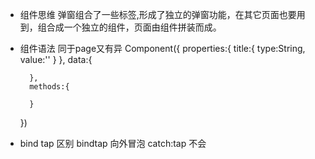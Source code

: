 - 组件思维
    弹窗组合了一些标签,形成了独立的弹窗功能，在其它页面也要用到，组合成一个独立的组件，页面由组件拼装而成。

- 组件语法
    同于page又有异
    Component({
        properties:{
            <!-- <属性类型定义 -->
            title:{
                type:String,
                value:''
            }
        },
        data:{

        },
        methods:{

        }
    })

- bind tap 区别
    bindtap 向外冒泡
    catch:tap   不会